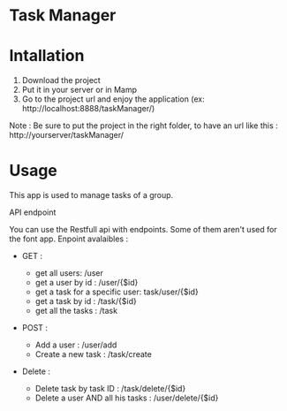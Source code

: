 # Task Manager

# Intallation 
1) Download the project
2) Put it in your server or in Mamp 
3) Go to the project url and enjoy the application (ex: http://localhost:8888/taskManager/)
  
  Note : Be sure to put the project in the right folder, to have an url like this : http://yourserver/taskManager/

# Usage
This app is used to manage tasks of a group. 

API endpoint

You can use the Restfull api with endpoints. Some of them aren't used for the font app. 
Enpoint avalaibles :

   -  GET :
        -   get all users: /user
        -   get a user by id : /user/{$id}
        -   get a task for a specific user: task/user/{$id}
        -   get a task by id : /task/{$id}
        -   get all the tasks : /task
    
   -    POST : 
        -   Add a user : /user/add
        -   Create a new task : /task/create
        
   -    Delete :
        -   Delete task by task ID : /task/delete/{$id}
        -   Delete a user AND all his tasks : /user/delete/{$id}
